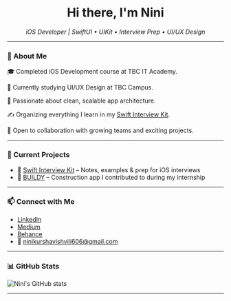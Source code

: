 <h1 align="center">Hi there, I'm Nini </h1>

<p align="center">
  <i>iOS Developer | SwiftUI • UIKit • Interview Prep • UI/UX Design</i>
</p>

---

### 🚀 About Me

🎓 Completed iOS Development course at TBC IT Academy.

🎨 Currently studying UI/UX Design at TBC Campus.

🧠 Passionate about clean, scalable app architecture.

✍️ Organizing everything I learn in my [Swift Interview Kit](https://github.com/ninikurshavishvili/Swift-Interview-Kit).

🤝 Open to collaboration with growing teams and exciting projects.




---

### 💼 Current Projects

- 📱 [Swift Interview Kit](https://github.com/ninikurshavishvili/Swift-Interview-Kit) – Notes, examples & prep for iOS interviews  
- 🧱 [BUILDY](https://github.com/ninikurshavishvili/BUILDY) – Construction app I contributed to during my internship  

---

### 📫 Connect with Me

- [LinkedIn](https://www.linkedin.com/in/nini-kurshavishvili-820178224/)
- [Medium](https://medium.com/@nino.kurshavishvili.1)
- [Behance](https://www.behance.net/ninikurshavishvili)  
- 📧 ninikurshavishvili606@gmail.com

---

### 📊 GitHub Stats

![Nini's GitHub stats](https://github-readme-stats.vercel.app/api?username=ninikurshavishvili&show_icons=true&theme=radical)

---

